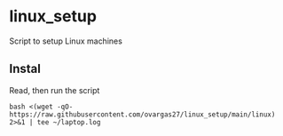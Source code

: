 # linux_setup
Script to setup Linux machines

## Instal

Read, then run the script

```
bash <(wget -qO- https://raw.githubusercontent.com/ovargas27/linux_setup/main/linux) 2>&1 | tee ~/laptop.log
```
